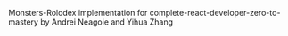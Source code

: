 Monsters-Rolodex implementation for complete-react-developer-zero-to-mastery by Andrei Neagoie and Yihua Zhang
